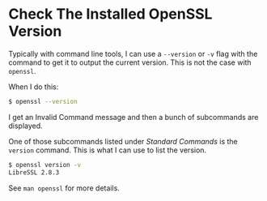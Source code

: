 # Check The Installed OpenSSL Version

Typically with command line tools, I can use a `--version` or `-v` flag with
the command to get it to output the current version. This is not the case with
`openssl`.

When I do this:

```bash
$ openssl --version
```

I get an Invalid Command message and then a bunch of subcommands are displayed.

One of those subcommands listed under _Standard Commands_ is the `version`
command. This is what I can use to list the version.

```bash
$ openssl version -v
LibreSSL 2.8.3
```

See `man openssl` for more details.
